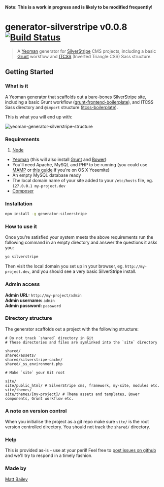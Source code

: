**Note: This is a work in progress and is likely to be modified frequently!**

# generator-silverstripe v0.0.8 [![Build Status](https://travis-ci.org/gpmd/generator-silverstripe.svg?branch=master)](https://travis-ci.org/gpmd/generator-silverstripe)

> A [Yeoman](http://yeoman.io/) generator for [SilverStripe](http://www.silverstripe.org/) CMS projects, including a basic [Grunt](http://gruntjs.com/) workflow and [ITCSS](http://youtu.be/1OKZOV-iLj4) (Inverted Triangle CSS) Sass structure.

## Getting Started

### What is it

A Yeoman generator that scaffolds out a bare-bones SilverStripe site, including a basic Grunt workflow ([grunt-frontend-boilerplate](https://github.com/matt-bailey/grunt-frontend-boilerplate)), and ITCSS Sass directory and `@import` structure ([itcss-boilerplate](https://github.com/gpmd/itcss-boilerplate)).

This is what you will end up with:

![yeoman-generator-silverstripe-structure](https://cloud.githubusercontent.com/assets/969385/5838194/8591add6-a17d-11e4-88ed-cdaf4cfc5df1.png)

### Requirements

1. [Node](http://nodejs.org/)
- [Yeoman](http://yeoman.io/) (this will also install [Grunt](http://gruntjs.com/) and [Bower](http://bower.io/))
- You'll need Apache, MySQL and PHP to be running (you could use [MAMP](http://www.mamp.info/en/) or [this guide](http://akrabat.com/php/setting-up-php-mysql-on-os-x-yosemite/) if you're on OS X Yosemite)
- An empty MySQL database ready
- The local domain name of your site added to your `/etc/hosts` file, eg. `127.0.0.1 my-project.dev`
- [Composer](https://getcomposer.org/doc/00-intro.md#installation-linux-unix-osx)

### Installation

```bash
npm install -g generator-silverstripe
```

### How to use it

Once you're satisfied your system meets the above requirements run the following command in an empty directory and answer the questions it asks you:

```bash
yo silverstripe
```

Then visit the local domain you set up in your browser, eg. `http://my-project.dev`, and you should see a very basic SilverStripe install.

### Admin access

**Admin URL:** `http://my-project/admin`<br>
**Admin username:** `admin`<br>
**Admin password:** `password`

### Directory structure

The generator scaffolds out a project with the following structure:

```
# Do not track `shared` directory in Git
# These directories and files are symlinked into the `site` directory

shared/
shared/assets/
shared/silverstripe-cache/
shared/_ss_environment.php

# Make `site` your Git root

site/
site/public_html/ # SilverStripe cms, framework, my-site, modules etc.
site/themes/
site/themes/[my-project]/ # Theme assets and templates, Bower components, Grunt workflow etc.
```

### A note on version control

When you initialise the project as a git repo make sure `site/` is the root version controlled directory. You should not track the `shared/` directory.

### Help

This is provided as-is - use at your peril! Feel free to [post issues on github](https://github.com/gpmd/generator-silverstripe/issues) and we'll try to respond in a timely fashion.


### Made by

[Matt Bailey](http://mattbailey.io/)

